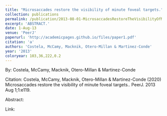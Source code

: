 ```yaml
---
title: "Microsaccades restore the visibility of minute foveal targets."
collection: publications
permalink: /publication/2013-08-01-MicrosaccadesRestoreTheVisibilityOfMinuteFovealTargets_
excerpt: 'ABSTRACT.'
date: 1-Aug-13
venue: 'PeerJ'
paperurl: 'http://academicpages.github.io/files/paper1.pdf'
citation: 'a'
authors: 'Costela, McCamy, Macknik, Otero-Millan & Martinez-Conde'
year: '2013'
coloryear: 103,36,222,0.2
---
```


By: Costela, McCamy, Macknik, Otero-Millan & Martinez-Conde

Citation: Costela, McCamy, Macknik, Otero-Millan & Martinez-Conde (2020) Microsaccades restore the visibility of minute foveal targets.. PeerJ. 2013 Aug 1;1:e119. 

Abstract: 

Link: 

